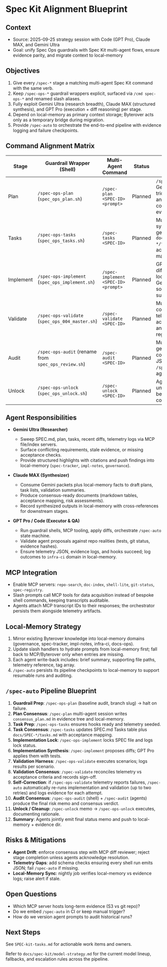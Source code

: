 # Spec Kit Alignment Blueprint

## Context
- Source: 2025-09-25 strategy session with Code (GPT Pro), Claude MAX, and Gemini Ultra
- Goal: unify Spec Ops guardrails with Spec Kit multi-agent flows, ensure evidence parity, and migrate context to local-memory

## Objectives
1. Give every `/spec-*` stage a matching multi-agent Spec Kit command with the same verb.
2. Keep `/spec-ops-*` guardrail wrappers explicit, surfaced via `/cmd spec-ops-*` and renamed slash aliases.
3. Fully exploit Gemini Ultra (research breadth), Claude MAX (structured synthesis), and GPT Pro (execution + diff reasoning) per stage.
4. Depend on local-memory as primary context storage; Byterover acts only as a temporary bridge during migration.
5. Provide `/spec-auto` to orchestrate the end-to-end pipeline with evidence logging and failure checkpoints.

## Command Alignment Matrix
| Stage | Guardrail Wrapper (Shell) | Multi-Agent Command | Status | Notes |
| --- | --- | --- | --- | --- |
| Plan | `/spec-ops-plan` (`spec_ops_plan.sh`) | `/spec-plan <SPEC-ID> <prompt>` | Planned | `/spec-plan` will call Gemini/Claude/GPT trio, prep context, and write consensus to evidence tree. |
| Tasks | `/spec-ops-tasks` (`spec_ops_tasks.sh`) | `/spec-tasks <SPEC-ID>` | Planned | Multi-agent synthesis generates `docs/SPEC-*/tasks.md` and acceptance mapping. |
| Implement | `/spec-ops-implement` (`spec_ops_implement.sh`) | `/spec-implement <SPEC-ID> <prompt>` | Planned | GPT Pro executes diffs with guardrail lock; Claude MAX / Gemini supply solution summaries. |
| Validate | `/spec-ops-validate` (`spec_ops_004_master.sh`) | `/spec-validate <SPEC-ID>` | Planned | Multi-agent stage compares telemetry vs acceptance criteria and queues regression tests. |
| Audit | `/spec-ops-audit` (rename from `spec_ops_review.sh`) | `/spec-audit <SPEC-ID>` | Planned | Multi-agent audit generates consensus verdict JSON and blocks `/spec-auto` when agents disagree. |
| Unlock | `/spec-ops-unlock` (`spec_ops_unlock.sh`) | `/spec-unlock <SPEC-ID>` | Planned | Agents produce unlock justification before shell command runs. |

## Agent Responsibilities
- **Gemini Ultra (Researcher)**
  - Sweep SPEC.md, plan, tasks, recent diffs, telemetry logs via MCP file/index servers.
  - Surface conflicting requirements, stale evidence, or missing acceptance checks.
  - Provide structured highlights with citations and push findings into local-memory (`spec-tracker`, `impl-notes`, `governance`).

- **Claude MAX (Synthesizer)**
  - Consume Gemini packets plus local-memory facts to draft plans, task lists, validation summaries.
  - Produce consensus-ready documents (markdown tables, acceptance mapping, risk assessments).
  - Record synthesized outputs in local-memory with cross-references for downstream stages.

- **GPT Pro / Code (Executor & QA)**
  - Run guardrail shells, MCP tooling, apply diffs, orchestrate `/spec-auto` state machine.
  - Validate agent proposals against repo realities (tests, git status, evidence hashes).
  - Ensure telemetry JSON, evidence logs, and hooks succeed; log outcomes to `infra-ci` domain in local-memory.

## MCP Integration
- Enable MCP servers: `repo-search`, `doc-index`, `shell-lite`, `git-status`, `spec-registry`.
- Slash prompts call MCP tools for data acquisition instead of bespoke shell commands, keeping transcripts auditable.
- Agents attach MCP transcript IDs to their responses; the orchestrator persists them alongside telemetry artifacts.

## Local-Memory Strategy
1. Mirror existing Byterover knowledge into local-memory domains (governance, spec-tracker, impl-notes, infra-ci, docs-ops).
2. Update slash handlers to hydrate prompts from local-memory first; fall back to MCP/Byterover only when entries are missing.
3. Each agent write-back includes: brief summary, supporting file paths, telemetry reference, tag array.
4. `/spec-auto` persists its pipeline checkpoints to local-memory to support resumable runs and auditing.

## `/spec-auto` Pipeline Blueprint
1. **Guardrail Prep**: `/spec-ops-plan` (baseline audit, branch slug) → halt on failure.
2. **Plan Consensus**: `/spec-plan` multi-agent session writes `consensus_plan.md` in evidence tree and local-memory.
3. **Task Prep**: `/spec-ops-tasks` ensures hooks ready and telemetry seeded.
4. **Task Consensus**: `/spec-tasks` updates SPEC.md Tasks table plus `docs/SPEC-*/tasks.md` with acceptance mapping.
5. **Implementation Lock**: `/spec-ops-implement` locks SPEC file and logs lock status.
6. **Implementation Synthesis**: `/spec-implement` proposes diffs; GPT Pro applies them with tests.
7. **Validation Harness**: `/spec-ops-validate` executes scenarios; logs results per scenario.
8. **Validation Consensus**: `/spec-validate` reconciles telemetry vs acceptance criteria and records sign-off.
9. **Self-Correction**: if `/spec-ops-validate` telemetry reports failures, `/spec-auto` automatically re-runs implementation and validation (up to two retries) and logs evidence for each attempt.
10. **Audit Consensus**: `/spec-ops-audit` (shell) + `/spec-audit` (agents) produce the final risk memo and consensus verdict.
11. **Unlock / Cleanup**: `/spec-unlock` memo → `/spec-ops-unlock` executes, documenting rationale.
12. **Summary**: Agents jointly emit final status memo and push to local-memory + evidence dir.

## Risks & Mitigations
- **Agent Drift**: enforce consensus step with MCP diff reviewer; reject stage completion unless agents acknowledge resolution.
- **Telemetry Gaps**: add schema checks ensuring every shell run emits JSON; fail `/spec-auto` if missing.
- **Local-Memory Sync**: nightly job verifies local-memory vs evidence logs; raise alert if stale.

## Open Questions
- Which MCP server hosts long-term evidence (S3 vs git repo)?
- Do we embed `/spec-auto` in CI or keep manual trigger?
- How do we version agent prompts to audit historical runs?

## Next Steps
See `SPEC-kit-tasks.md` for actionable work items and owners.

Refer to `docs/spec-kit/model-strategy.md` for the current model lineup,
fallbacks, and escalation rules across the pipeline.
